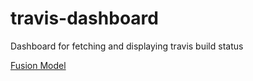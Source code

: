 # travis-dashboard
Dashboard for fetching and displaying travis build status


[Fusion Model](https://a360.co/2JqqFEL)

